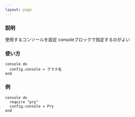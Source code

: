 ```yaml
---
layout: page
---
```

### 説明
使用するコンソールを設定
consoleブロックで指定するのがよい

### 使い方
    console do
      config.console = クラス名
    end

### 例
    console do
      require "pry"
      config.console = Pry
    end